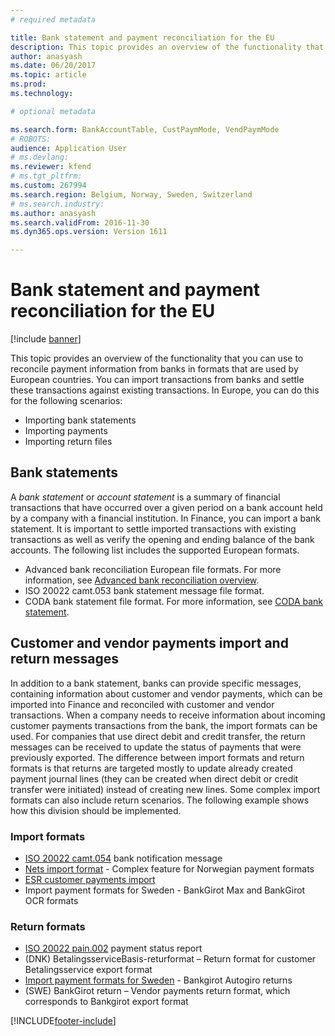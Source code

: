 ```yaml
---
# required metadata

title: Bank statement and payment reconciliation for the EU
description: This topic provides an overview of the functionality that you can use to reconcile payment information from banks in formats that are used by European countries.
author: anasyash
ms.date: 06/20/2017
ms.topic: article
ms.prod: 
ms.technology: 

# optional metadata

ms.search.form: BankAccountTable, CustPaymMode, VendPaymMode
# ROBOTS: 
audience: Application User
# ms.devlang: 
ms.reviewer: kfend
# ms.tgt_pltfrm: 
ms.custom: 267994
ms.search.region: Belgium, Norway, Sweden, Switzerland
# ms.search.industry: 
ms.author: anasyash
ms.search.validFrom: 2016-11-30
ms.dyn365.ops.version: Version 1611

---
```


# Bank statement and payment reconciliation for the EU

[!include [banner](../includes/banner.md)]

This topic provides an overview of the functionality that you can use to reconcile payment information from banks in formats that are used by European countries. You can import transactions from banks and settle these transactions against existing transactions. In Europe, you can do this for the following scenarios:

-   Importing bank statements
-   Importing payments
-   Importing return files

## Bank statements
A *bank statement* or *account statement* is a summary of financial transactions that have occurred over a given period on a bank account held by a company with a financial institution. In Finance, you can import a bank statement. It is important to settle imported transactions with existing transactions as well as verify the opening and ending balance of the bank accounts. The following list includes the supported European formats.

-   Advanced bank reconciliation European file formats. For more information, see [Advanced bank reconciliation overview](../cash-bank-management/advanced-bank-reconciliation-overview.md).
-   ISO 20022 camt.053 bank statement message file format.
-   CODA bank statement file format. For more information, see [CODA bank statement](emea-bel-coda-bank-statement-import.md).

## Customer and vendor payments import and return messages
In addition to a bank statement, banks can provide specific messages, containing information about customer and vendor payments, which can be imported into Finance and reconciled with customer and vendor transactions. When a company needs to receive information about incoming customer payments transactions from the bank, the import formats can be used. For companies that use direct debit and credit transfer, the return messages can be received to update the status of payments that were previously exported. The difference between import formats and return formats is that returns are targeted mostly to update already created payment journal lines (they can be created when direct debit or credit transfer were initiated) instead of creating new lines. Some complex import formats can also include return scenarios. The following example shows how this division should be implemented.

### Import formats

-   [ISO 20022 camt.054](emea-ISO20022-file-formats.md) bank notification message
-   [Nets import format](emea-nor-nets-import-format.md) - Complex feature for Norwegian payment formats
-   [ESR customer payments import](emea-che-esr-customer-payments-import.md) 
-   Import payment formats for Sweden - BankGirot Max and BankGirot OCR formats

### Return formats

-   [ISO 20022 pain.002](emea-ISO20022-file-formats.md) payment status report
-   (DNK) BetalingsserviceBasis-returformat – Return format for customer Betalingsservice export format
-   [Import payment formats for Sweden](emea-swe-payment-formats-import.md) - Bankgirot Autogiro returns
-   (SWE) BankGirot return – Vendor payments return format, which corresponds to Bankgirot export format




[!INCLUDE[footer-include](../../includes/footer-banner.md)]
